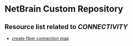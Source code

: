# NetBrain Custom Repository

## Resource list related to *CONNECTIVITY*


* [create fiber connection map](create%20fiber%20connection%20map/)
